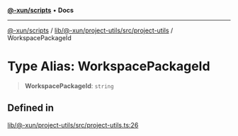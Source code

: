 [**@-xun/scripts**](../../../../../../README.md) • **Docs**

***

[@-xun/scripts](../../../../../../README.md) / [lib/@-xun/project-utils/src/project-utils](../README.md) / WorkspacePackageId

# Type Alias: WorkspacePackageId

> **WorkspacePackageId**: `string`

## Defined in

[lib/@-xun/project-utils/src/project-utils.ts:26](https://github.com/Xunnamius/xscripts/blob/154567d6fca3f6cf244137e710b029af872e1d9e/lib/@-xun/project-utils/src/project-utils.ts#L26)

